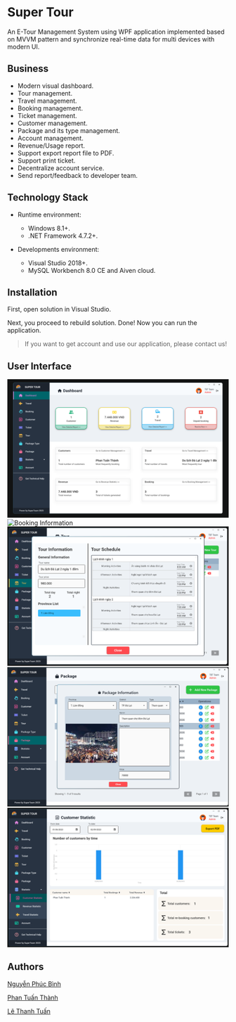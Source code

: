 # Super Tour

An E-Tour Management System using WPF application implemented based on MVVM pattern and synchronize real-time data for multi devices with modern UI.

## Business

- Modern visual dashboard.
- Tour management.
- Travel management.
- Booking management.
- Ticket management.
- Customer management.
- Package and its type management.
- Account management.
- Revenue/Usage report.
- Support export report file to PDF.
- Support print ticket.
- Decentralize account service.
- Send report/feedback to developer team.

## Technology Stack

- Runtime environment:

    - Windows 8.1+.
    - .NET Framework 4.7.2+.
- Developments environment:

    - Visual Studio 2018+.
    - MySQL Workbench 8.0 CE and Aiven cloud. 

## Installation

First, open solution in Visual Studio.

Next, you proceed to rebuild solution. Done! Now you can run the application.

> If you want to get account and use our application, please contact us!

## User Interface
![Dashboad](/Demo%20UI/Dashboard.PNG)
![Booking Information](/Demo%20UI/Booking%20Information.PNG)
![Tour Information](/Demo%20UI/Tour%20Info.PNG)
![Package Information](/Demo%20UI/Package%20Info.PNG)
![Statistic](/Demo%20UI/Statistic.PNG)

## Authors

[Nguyễn Phúc Bình](https://github.com/leesoonduck3009)

[Phan Tuấn Thành](https://github.com/thanhpt1110)

[Lê Thanh Tuấn](https://github.com/thtuanlegithub)

